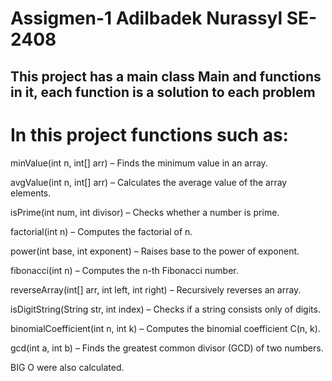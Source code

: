 # Assigmen-1 Adilbadek Nurassyl SE-2408
## This project has a main class Main and functions in it, each function is a solution to each problem


# In this project functions such as:
minValue(int n, int[] arr) – Finds the minimum value in an array.

avgValue(int n, int[] arr) – Calculates the average value of the array elements.

isPrime(int num, int divisor) – Checks whether a number is prime.

factorial(int n) – Computes the factorial of n.

power(int base, int exponent) – Raises base to the power of exponent.

fibonacci(int n) – Computes the n-th Fibonacci number.

reverseArray(int[] arr, int left, int right) – Recursively reverses an array.

isDigitString(String str, int index) – Checks if a string consists only of digits.

binomialCoefficient(int n, int k) – Computes the binomial coefficient C(n, k).

gcd(int a, int b) – Finds the greatest common divisor (GCD) of two numbers.

BIG O were also calculated.
